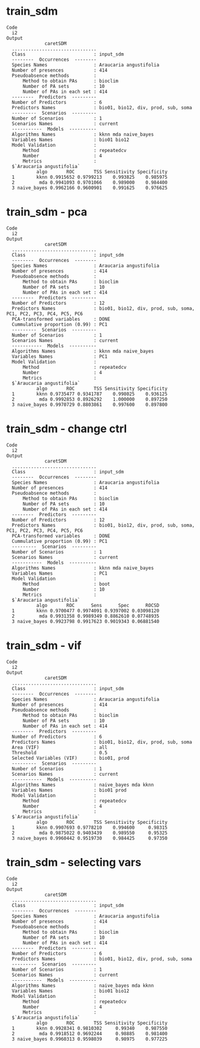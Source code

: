 # train_sdm

    Code
      i2
    Output
                  caretSDM           
      ...............................
      Class                         : input_sdm
      --------  Occurrences  --------
      Species Names                 : Araucaria angustifolia 
      Number of presences           : 414 
      Pseudoabsence methods         :
          Method to obtain PAs      : bioclim 
          Number of PA sets         : 10 
          Number of PAs in each set : 414 
      --------  Predictors  ---------
      Number of Predictors          : 6 
      Predictors Names              : bio01, bio12, div, prod, sub, soma 
      ---------  Scenarios  ---------
      Number of Scenarios           : 1 
      Scenarios Names               : current 
      -----------  Models  ----------
      Algorithms Names              : kknn mda naive_bayes 
      Variables Names               : bio01 bio12 
      Model Validation              :
          Method                    : repeatedcv 
          Number                    : 4 
          Metrics                   :
      $`Araucaria angustifolia`
               algo       ROC       TSS Sensitivity Specificity
      1        kknn 0.9915652 0.9799213    0.993825    0.985975
      2         mda 0.9941093 0.9701066    0.989000    0.984400
      3 naive_bayes 0.9962166 0.9600901    0.991625    0.976625
      

# train_sdm - pca

    Code
      i2
    Output
                  caretSDM           
      ...............................
      Class                         : input_sdm
      --------  Occurrences  --------
      Species Names                 : Araucaria angustifolia 
      Number of presences           : 414 
      Pseudoabsence methods         :
          Method to obtain PAs      : bioclim 
          Number of PA sets         : 10 
          Number of PAs in each set : 414 
      --------  Predictors  ---------
      Number of Predictors          : 12 
      Predictors Names              : bio01, bio12, div, prod, sub, soma, PC1, PC2, PC3, PC4, PC5, PC6 
      PCA-transformed variables     : DONE 
      Cummulative proportion (0.99) : PC1 
      ---------  Scenarios  ---------
      Number of Scenarios           : 1 
      Scenarios Names               : current 
      -----------  Models  ----------
      Algorithms Names              : kknn mda naive_bayes 
      Variables Names               : PC1 
      Model Validation              :
          Method                    : repeatedcv 
          Number                    : 4 
          Metrics                   :
      $`Araucaria angustifolia`
               algo       ROC       TSS Sensitivity Specificity
      1        kknn 0.9735477 0.9341787    0.998025    0.936125
      2         mda 0.9992853 0.8926292    1.000000    0.897250
      3 naive_bayes 0.9970729 0.8803861    0.997600    0.897800
      

# train_sdm - change ctrl

    Code
      i2
    Output
                  caretSDM           
      ...............................
      Class                         : input_sdm
      --------  Occurrences  --------
      Species Names                 : Araucaria angustifolia 
      Number of presences           : 414 
      Pseudoabsence methods         :
          Method to obtain PAs      : bioclim 
          Number of PA sets         : 10 
          Number of PAs in each set : 414 
      --------  Predictors  ---------
      Number of Predictors          : 12 
      Predictors Names              : bio01, bio12, div, prod, sub, soma, PC1, PC2, PC3, PC4, PC5, PC6 
      PCA-transformed variables     : DONE 
      Cummulative proportion (0.99) : PC1 
      ---------  Scenarios  ---------
      Number of Scenarios           : 1 
      Scenarios Names               : current 
      -----------  Models  ----------
      Algorithms Names              : kknn mda naive_bayes 
      Variables Names               : PC1 
      Model Validation              :
          Method                    : boot 
          Number                    : 10 
          Metrics                   :
      $`Araucaria angustifolia`
               algo       ROC      Sens      Spec      ROCSD
      1        kknn 0.9700477 0.9974091 0.9397002 0.03098120
      2         mda 0.9931358 0.9989349 0.8862610 0.07748935
      3 naive_bayes 0.9923798 0.9917623 0.9019343 0.06881540
      

# train_sdm - vif

    Code
      i2
    Output
                  caretSDM           
      ...............................
      Class                         : input_sdm
      --------  Occurrences  --------
      Species Names                 : Araucaria angustifolia 
      Number of presences           : 414 
      Pseudoabsence methods         :
          Method to obtain PAs      : bioclim 
          Number of PA sets         : 10 
          Number of PAs in each set : 414 
      --------  Predictors  ---------
      Number of Predictors          : 6 
      Predictors Names              : bio01, bio12, div, prod, sub, soma 
      Area (VIF)                    : all
      Threshold                     : 0.5
      Selected Variables (VIF)      : bio01, prod 
      ---------  Scenarios  ---------
      Number of Scenarios           : 1 
      Scenarios Names               : current 
      -----------  Models  ----------
      Algorithms Names              : naive_bayes mda kknn 
      Variables Names               : bio01 prod 
      Model Validation              :
          Method                    : repeatedcv 
          Number                    : 4 
          Metrics                   :
      $`Araucaria angustifolia`
               algo       ROC       TSS Sensitivity Specificity
      1        kknn 0.9907693 0.9778210    0.994600     0.98315
      2         mda 0.9875022 0.9403439    0.989550     0.95325
      3 naive_bayes 0.9960442 0.9519730    0.984425     0.97350
      

# train_sdm - selecting vars

    Code
      i2
    Output
                  caretSDM           
      ...............................
      Class                         : input_sdm
      --------  Occurrences  --------
      Species Names                 : Araucaria angustifolia 
      Number of presences           : 414 
      Pseudoabsence methods         :
          Method to obtain PAs      : bioclim 
          Number of PA sets         : 10 
          Number of PAs in each set : 414 
      --------  Predictors  ---------
      Number of Predictors          : 6 
      Predictors Names              : bio01, bio12, div, prod, sub, soma 
      ---------  Scenarios  ---------
      Number of Scenarios           : 1 
      Scenarios Names               : current 
      -----------  Models  ----------
      Algorithms Names              : naive_bayes mda kknn 
      Variables Names               : bio01 bio12 
      Model Validation              :
          Method                    : repeatedcv 
          Number                    : 4 
          Metrics                   :
      $`Araucaria angustifolia`
               algo       ROC       TSS Sensitivity Specificity
      1        kknn 0.9928341 0.9810302     0.99340    0.987550
      2         mda 0.9918512 0.9692244     0.98885    0.981400
      3 naive_bayes 0.9960313 0.9598039     0.98975    0.977225
      


